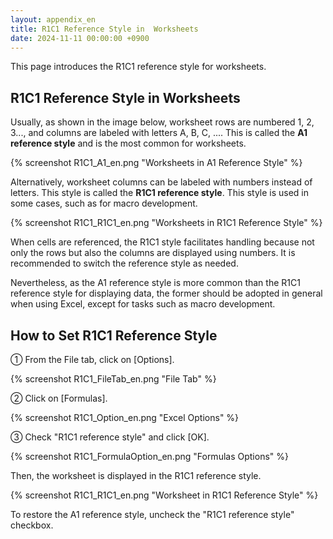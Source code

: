 ```yaml
---
layout: appendix_en
title: R1C1 Reference Style in  Worksheets
date: 2024-11-11 00:00:00 +0900
---
```


This page introduces the R1C1 reference style for worksheets.

R1C1 Reference Style in Worksheets
----------------

Usually, as shown in the image below, worksheet rows are numbered 1, 2, 3..., and columns are labeled with letters A, B, C, .... This is called the **A1 reference style** and is the most common for worksheets.

{% screenshot R1C1_A1_en.png "Worksheets in A1 Reference Style" %}

Alternatively, worksheet columns can be labeled with numbers instead of letters. This style is called the **R1C1 reference style**. This style is used in some cases, such as for macro development.

{% screenshot R1C1_R1C1_en.png "Worksheets in R1C1 Reference Style" %}

When cells are referenced, the R1C1 style facilitates handling because not only the rows but also the columns are displayed using numbers. It is recommended to switch the reference style as needed.

Nevertheless, as the A1 reference style is more common than the R1C1 reference style for displaying data, the former should be adopted in general when using Excel, except for tasks such as macro development.

How to Set R1C1 Reference Style
----------------

&#9312; From the File tab, click on [Options].

{% screenshot R1C1_FileTab_en.png "File Tab" %}

&#9313; Click on [Formulas].

{% screenshot R1C1_Option_en.png "Excel Options" %}

&#9314; Check "R1C1 reference style" and click [OK].

{% screenshot R1C1_FormulaOption_en.png "Formulas Options" %}

Then, the worksheet is displayed in the R1C1 reference style.

{% screenshot R1C1_R1C1_en.png "Worksheet in R1C1 Reference Style" %}

To restore the A1 reference style, uncheck the "R1C1 reference style" checkbox. 

